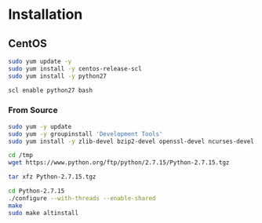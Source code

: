 # Installation

## CentOS

```sh
sudo yum update -y
sudo yum install -y centos-release-scl
sudo yum install -y python27
```

```sh
scl enable python27 bash
```

### From Source

```sh
sudo yum -y update
sudo yum -y groupinstall 'Development Tools'
sudo yum install -y zlib-devel bzip2-devel openssl-devel ncurses-devel sqlite-devel readline-devel tk-devel
```

```sh
cd /tmp
wget https://www.python.org/ftp/python/2.7.15/Python-2.7.15.tgz
```

```sh
tar xfz Python-2.7.15.tgz
```

```sh
cd Python-2.7.15
./configure --with-threads --enable-shared
make
sudo make altinstall
```
